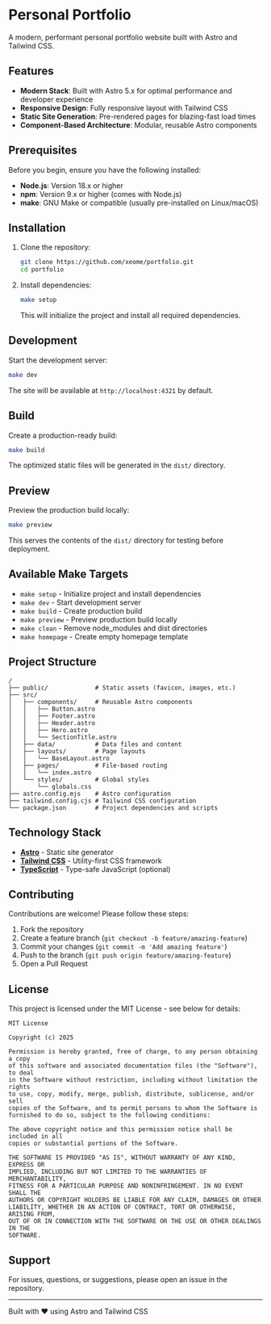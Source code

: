 # Personal Portfolio

A modern, performant personal portfolio website built with Astro and Tailwind CSS.

## Features

- **Modern Stack**: Built with Astro 5.x for optimal performance and developer experience
- **Responsive Design**: Fully responsive layout with Tailwind CSS
- **Static Site Generation**: Pre-rendered pages for blazing-fast load times
- **Component-Based Architecture**: Modular, reusable Astro components

## Prerequisites

Before you begin, ensure you have the following installed:

- **Node.js**: Version 18.x or higher
- **npm**: Version 9.x or higher (comes with Node.js)
- **make**: GNU Make or compatible (usually pre-installed on Linux/macOS)

## Installation

1. Clone the repository:
   ```bash
   git clone https://github.com/xeome/portfolio.git
   cd portfolio
   ```

2. Install dependencies:
   ```bash
   make setup
   ```

   This will initialize the project and install all required dependencies.

## Development

Start the development server:

```bash
make dev
```

The site will be available at `http://localhost:4321` by default.

## Build

Create a production-ready build:

```bash
make build
```

The optimized static files will be generated in the `dist/` directory.

## Preview

Preview the production build locally:

```bash
make preview
```

This serves the contents of the `dist/` directory for testing before deployment.

## Available Make Targets

- `make setup` - Initialize project and install dependencies
- `make dev` - Start development server
- `make build` - Create production build
- `make preview` - Preview production build locally
- `make clean` - Remove node_modules and dist directories
- `make homepage` - Create empty homepage template

## Project Structure

```
/
├── public/             # Static assets (favicon, images, etc.)
├── src/
│   ├── components/     # Reusable Astro components
│   │   ├── Button.astro
│   │   ├── Footer.astro
│   │   ├── Header.astro
│   │   ├── Hero.astro
│   │   └── SectionTitle.astro
│   ├── data/           # Data files and content
│   ├── layouts/        # Page layouts
│   │   └── BaseLayout.astro
│   ├── pages/          # File-based routing
│   │   └── index.astro
│   └── styles/         # Global styles
│       └── globals.css
├── astro.config.mjs    # Astro configuration
├── tailwind.config.cjs # Tailwind CSS configuration
└── package.json        # Project dependencies and scripts
```

## Technology Stack

- **[Astro](https://astro.build/)** - Static site generator
- **[Tailwind CSS](https://tailwindcss.com/)** - Utility-first CSS framework
- **[TypeScript](https://www.typescriptlang.org/)** - Type-safe JavaScript (optional)

## Contributing

Contributions are welcome! Please follow these steps:

1. Fork the repository
2. Create a feature branch (`git checkout -b feature/amazing-feature`)
3. Commit your changes (`git commit -m 'Add amazing feature'`)
4. Push to the branch (`git push origin feature/amazing-feature`)
5. Open a Pull Request

## License

This project is licensed under the MIT License - see below for details:

```
MIT License

Copyright (c) 2025

Permission is hereby granted, free of charge, to any person obtaining a copy
of this software and associated documentation files (the "Software"), to deal
in the Software without restriction, including without limitation the rights
to use, copy, modify, merge, publish, distribute, sublicense, and/or sell
copies of the Software, and to permit persons to whom the Software is
furnished to do so, subject to the following conditions:

The above copyright notice and this permission notice shall be included in all
copies or substantial portions of the Software.

THE SOFTWARE IS PROVIDED "AS IS", WITHOUT WARRANTY OF ANY KIND, EXPRESS OR
IMPLIED, INCLUDING BUT NOT LIMITED TO THE WARRANTIES OF MERCHANTABILITY,
FITNESS FOR A PARTICULAR PURPOSE AND NONINFRINGEMENT. IN NO EVENT SHALL THE
AUTHORS OR COPYRIGHT HOLDERS BE LIABLE FOR ANY CLAIM, DAMAGES OR OTHER
LIABILITY, WHETHER IN AN ACTION OF CONTRACT, TORT OR OTHERWISE, ARISING FROM,
OUT OF OR IN CONNECTION WITH THE SOFTWARE OR THE USE OR OTHER DEALINGS IN THE
SOFTWARE.
```

## Support

For issues, questions, or suggestions, please open an issue in the repository.

---

Built with ❤️ using Astro and Tailwind CSS

